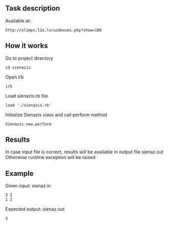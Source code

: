 
Task description
---

Available at:

    http://olimps.lio.lv/uzdevumi.php?show=106

How it works
---

Go to project directory

    cd sienazis

Open irb

    irb

Load sienazis.rb file

    load './sienazis.rb'

Initialize Sienazis class and call perform method

    Sienazis.new.perform

Results
---

In case input file is correct, results will be available in output file sienaz.out
Otherwise runtime exception will be raised


Example
---
Given input: sienaz.in

    3 2
    1 2

Expected output: sienaz.out

    3
